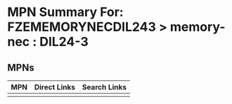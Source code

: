 



# MPN Summary For: FZEMEMORYNECDIL243 > memory-nec : DIL24-3

## MPNs
  

|MPN|Direct Links|Search Links|
| :--- | :--- | :--- |
||||
